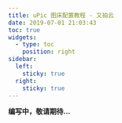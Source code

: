 ```yaml
---
title: uPic 图床配置教程 - 又拍云
date: 2019-07-01 21:03:43
toc: true
widgets:
  - type: toc
    position: right
sidebar:
  left:
    sticky: true
  right:
    sticky: true
---
```


**编写中，敬请期待...**
